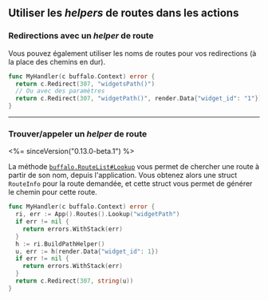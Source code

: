 ## Utiliser les *helpers* de routes dans les actions

### Redirections avec un *helper* de route

Vous pouvez également utiliser les noms de routes pour vos redirections (à la place des chemins en dur).

```go
func MyHandler(c buffalo.Context) error {
  return c.Redirect(307, "widgetsPath()")
  // Ou avec des paramètres
  return c.Redirect(307, "widgetPath()", render.Data{"widget_id": "1"})
}
```

---

### Trouver/appeler un *helper* de route

<%= sinceVersion("0.13.0-beta.1") %>

La méthode [`buffalo.RouteList#Lookup`](https://godoc.org/github.com/gobuffalo/buffalo#RouteList.Lookup) vous permet de chercher une route à partir de son nom, depuis l'application. Vous obtenez alors une struct `RouteInfo` pour la route demandée, et cette struct vous permet de générer le chemin pour cette route.

```go
func MyHandler(c buffalo.Context) error {
  ri, err := App().Routes().Lookup("widgetPath")
  if err != nil {
    return errors.WithStack(err)
  }
  h := ri.BuildPathHelper()
  u, err := h(render.Data{"widget_id": 1})
  if err != nil {
    return errors.WithStack(err)
  }
  return c.Redirect(307, string(u))
}
```


